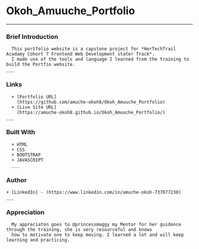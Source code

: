 # **Okoh_Amuuche_Portfolio**
  ___

### **Brief Introduction**
      This portfolio website is a capstone project for *HerTechTrail Acadamy Cohort 7 Frontend Web Development stater Track*.
      I made use of the tools and language I learned from the training to build the Portfio website.
    ___

### **Links**
      + [Portfolio URL]
        (https://github.com/amuche-okoh8/Okoh_Amuuche_Portfolio)
      + [Live Site URL]
        (https://amuche-okoh8.github.io/Okoh_Amuuche_Portfolio/)
    ___

### **Built With**
      + HTML
      + CSS
      + BOOTSTRAP
      + JAVASCRIPT
      ___

### **Author**
    + [LinkedIn] - (https://www.linkedin.com/in/amuche-okoh-737077230)
    ___

### **Appreciation**
      My appreciaton goes to @princessmaggy my Mentor for her guidance through the training, she is very resourceful and knows
      how to motivate one to keep moving. I learned a lot and will keep learning and practicing. 
    
      
      
        
